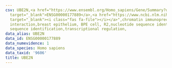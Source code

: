 ```yaml
---
csv: UBE2N,<a href="https://www.ensembl.org/Homo_sapiens/Gene/Summary?db=core;g=ENSG00000177889"
  target="_blank">ENSG00000177889</a>,<a href="https://www.ncbi.nlm.nih.gov/pubmed/22863008"
  target="_blank"><i class="fas fa-file"></i></a>",chromatin immunoprecipitation assay,direct
  interaction,breast epithelium, BPE cell, R2,nucleotide sequence identification,nucleotide
  sequence identification,transcriptional regulation,
data_alias: UBE2N
data_id: ENSG00000177889
data_numevidence: 1
data_species: Homo sapiens
data_taxid: '9606'
title: UBE2N
---
```

